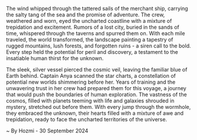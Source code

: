 
The wind whipped through the tattered sails of the merchant ship, carrying the salty tang of the sea and the promise of adventure.  The crew, weathered and worn, eyed the uncharted coastline with a mixture of trepidation and excitement.  Rumors of a lost city, buried in the sands of time, whispered through the taverns and spurred them on. With each mile traveled, the world transformed, the landscape painting a tapestry of rugged mountains, lush forests, and forgotten ruins - a siren call to the bold.  Every step held the potential for peril and discovery, a testament to the insatiable human thirst for the unknown. 

The sleek, silver vessel pierced the cosmic veil, leaving the familiar blue of Earth behind.  Captain Anya scanned the star charts, a constellation of potential new worlds shimmering before her.  Years of training and the unwavering trust in her crew had prepared them for this voyage, a journey that would push the boundaries of human exploration.  The vastness of the cosmos, filled with planets teeming with life and galaxies shrouded in mystery, stretched out before them. With every jump through the wormhole, they embraced the unknown, their hearts filled with a mixture of awe and trepidation, ready to face the uncharted territories of the universe.  

~ By Hozmi - 30 September 2024
